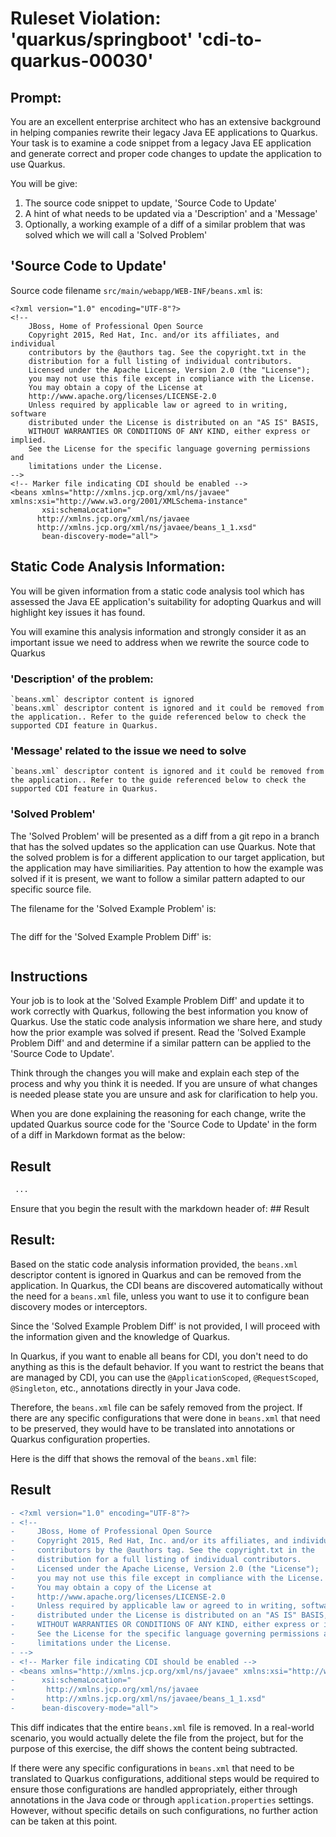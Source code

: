 # Ruleset Violation: 'quarkus/springboot' 'cdi-to-quarkus-00030'
## Prompt:
You are an excellent enterprise architect who has an extensive
background in helping companies rewrite their legacy Java EE applications to 
Quarkus.  Your task is to examine a code snippet from a legacy Java EE application and 
generate correct and proper code changes to update the application to use Quarkus.

You will be give:
1. The source code snippet to update, 'Source Code to Update'
2. A hint of what needs to be updated via a 'Description' and a 'Message'
3. Optionally, a working example of a diff of a similar problem that was solved which we will call a 'Solved Problem'

## 'Source Code to Update'
Source code filename ``` src/main/webapp/WEB-INF/beans.xml ``` is:
```
<?xml version="1.0" encoding="UTF-8"?>
<!--
    JBoss, Home of Professional Open Source
    Copyright 2015, Red Hat, Inc. and/or its affiliates, and individual
    contributors by the @authors tag. See the copyright.txt in the
    distribution for a full listing of individual contributors.
    Licensed under the Apache License, Version 2.0 (the "License");
    you may not use this file except in compliance with the License.
    You may obtain a copy of the License at
    http://www.apache.org/licenses/LICENSE-2.0
    Unless required by applicable law or agreed to in writing, software
    distributed under the License is distributed on an "AS IS" BASIS,
    WITHOUT WARRANTIES OR CONDITIONS OF ANY KIND, either express or implied.
    See the License for the specific language governing permissions and
    limitations under the License.
-->
<!-- Marker file indicating CDI should be enabled -->
<beans xmlns="http://xmlns.jcp.org/xml/ns/javaee" xmlns:xsi="http://www.w3.org/2001/XMLSchema-instance"
	   xsi:schemaLocation="
      http://xmlns.jcp.org/xml/ns/javaee
      http://xmlns.jcp.org/xml/ns/javaee/beans_1_1.xsd"
	   bean-discovery-mode="all">
```

## Static Code Analysis Information:

You will be given information from a static code analysis tool which has assessed the 
Java EE application's suitability for adopting Quarkus and will highlight key issues it has found.

You will examine this analysis information and strongly consider it as an important 
issue we need to address when we rewrite the source code to Quarkus

### 'Description' of the problem: 
```
`beans.xml` descriptor content is ignored
`beans.xml` descriptor content is ignored and it could be removed from the application.. Refer to the guide referenced below to check the supported CDI feature in Quarkus.
```

### 'Message' related to the issue we need to solve
```
`beans.xml` descriptor content is ignored and it could be removed from the application.. Refer to the guide referenced below to check the supported CDI feature in Quarkus.
```

### 'Solved Problem'
The 'Solved Problem' will be presented as a diff from a git repo in a branch that has
the solved updates so the application can use Quarkus. Note that the solved problem is 
for a different application to our target application, but the application may have similiarities.
Pay attention to how the example was solved if it is present, we want to follow a similar 
pattern adapted to our specific source file.

The filename for the 'Solved Example Problem' is:
```

```

The diff for the 'Solved Example Problem Diff' is:
```

```


## Instructions
Your job is to look at the 'Solved Example Problem Diff' and update it to work correctly with Quarkus,
following the best information you know of Quarkus.  Use the static code analysis information we share 
here, and study how the prior example was solved if present.  Read the 'Solved Example Problem Diff'
and and determine if a similar pattern can be applied to the 'Source Code to Update'.

Think through the changes you will make and explain each step of the process and why you think it is needed.
If you are unsure of what changes is needed please state you are unsure and ask 
for clarification to help you.

When you are done explaining the reasoning for each change, write the updated 
Quarkus source code for the 'Source Code to Update' in the form of a diff
in Markdown format as the below:

## Result
```diff
 ...
```

Ensure that you begin the result with the markdown header of: ## Result


## Result:
Based on the static code analysis information provided, the `beans.xml` descriptor content is ignored in Quarkus and can be removed from the application. In Quarkus, the CDI beans are discovered automatically without the need for a `beans.xml` file, unless you want to use it to configure bean discovery modes or interceptors.

Since the 'Solved Example Problem Diff' is not provided, I will proceed with the information given and the knowledge of Quarkus.

In Quarkus, if you want to enable all beans for CDI, you don't need to do anything as this is the default behavior. If you want to restrict the beans that are managed by CDI, you can use the `@ApplicationScoped`, `@RequestScoped`, `@Singleton`, etc., annotations directly in your Java code.

Therefore, the `beans.xml` file can be safely removed from the project. If there are any specific configurations that were done in `beans.xml` that need to be preserved, they would have to be translated into annotations or Quarkus configuration properties.

Here is the diff that shows the removal of the `beans.xml` file:

## Result
```diff
- <?xml version="1.0" encoding="UTF-8"?>
- <!--
-     JBoss, Home of Professional Open Source
-     Copyright 2015, Red Hat, Inc. and/or its affiliates, and individual
-     contributors by the @authors tag. See the copyright.txt in the
-     distribution for a full listing of individual contributors.
-     Licensed under the Apache License, Version 2.0 (the "License");
-     you may not use this file except in compliance with the License.
-     You may obtain a copy of the License at
-     http://www.apache.org/licenses/LICENSE-2.0
-     Unless required by applicable law or agreed to in writing, software
-     distributed under the License is distributed on an "AS IS" BASIS,
-     WITHOUT WARRANTIES OR CONDITIONS OF ANY KIND, either express or implied.
-     See the License for the specific language governing permissions and
-     limitations under the License.
- -->
- <!-- Marker file indicating CDI should be enabled -->
- <beans xmlns="http://xmlns.jcp.org/xml/ns/javaee" xmlns:xsi="http://www.w3.org/2001/XMLSchema-instance"
- 	   xsi:schemaLocation="
-       http://xmlns.jcp.org/xml/ns/javaee
-       http://xmlns.jcp.org/xml/ns/javaee/beans_1_1.xsd"
- 	   bean-discovery-mode="all">
```

This diff indicates that the entire `beans.xml` file is removed. In a real-world scenario, you would actually delete the file from the project, but for the purpose of this exercise, the diff shows the content being subtracted.

If there were any specific configurations in `beans.xml` that need to be translated to Quarkus configurations, additional steps would be required to ensure those configurations are handled appropriately, either through annotations in the Java code or through `application.properties` settings. However, without specific details on such configurations, no further action can be taken at this point.


